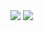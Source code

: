 <img src="https://github.com/musauyumaz/CSharp/blob/main/Gen%C3%A7ay%20Y%C4%B1ld%C4%B1z/A%E2%80%99dan%20Z%E2%80%99ye%20Temel%20C%23%2010%20Programlama%20E%C4%9Fitimi/138)%20Ak%C4%B1%C5%9F%20Kontrol%20Mekanizmalar%C4%B1%20-%20if%20Yap%C4%B1s%C4%B1/Ekran%20g%C3%B6r%C3%BCnt%C3%BCs%C3%BC%202022-08-19%20180153.png" width="auto">
<img src="https://github.com/musauyumaz/CSharp/blob/main/Gen%C3%A7ay%20Y%C4%B1ld%C4%B1z/A%E2%80%99dan%20Z%E2%80%99ye%20Temel%20C%23%2010%20Programlama%20E%C4%9Fitimi/138)%20Ak%C4%B1%C5%9F%20Kontrol%20Mekanizmalar%C4%B1%20-%20if%20Yap%C4%B1s%C4%B1/Ekran%20g%C3%B6r%C3%BCnt%C3%BCs%C3%BC%202022-08-19%20180252.png" width="auto">
